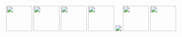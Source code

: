 <img loading="lazy" src="https://cdn.jsdelivr.net/gh/devicons/devicon@latest/icons/php/php-original.svg" width="70" height="70"/> <img loading="lazy" src="https://cdn.jsdelivr.net/gh/devicons/devicon@latest/icons/laravel/laravel-original-wordmark.svg" width="70" height="70"/> <img loading="lazy" src="https://cdn.jsdelivr.net/gh/devicons/devicon@latest/icons/insomnia/insomnia-original-wordmark.svg" width="70" height="70"/> <img loading="lazy" src="https://cdn.jsdelivr.net/gh/devicons/devicon@latest/icons/mysql/mysql-original-wordmark.svg" width="70" height="70"/> <img src="https://cdn.jsdelivr.net/gh/devicons/devicon@latest/icons/bootstrap/bootstrap-original-wordmark.svg" /> <img loading="lazy" src="https://cdn.jsdelivr.net/gh/devicons/devicon@latest/icons/html5/html5-original-wordmark.svg" width="70" height="70"/>
<img loading="lazy" src="https://cdn.jsdelivr.net/gh/devicons/devicon@latest/icons/css3/css3-original-wordmark.svg" width="70" height="70"/>          
          

          
          
          
          
